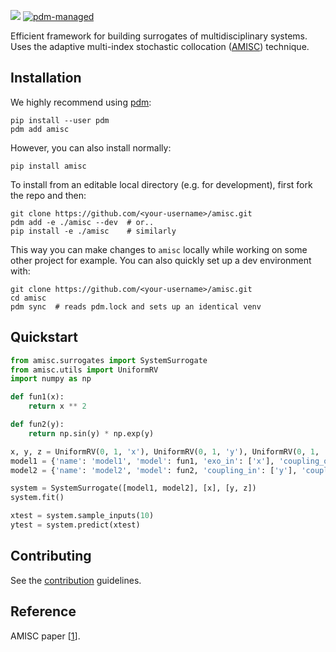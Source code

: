![](assets/amisc_logo_text.svg)
[![pdm-managed](https://img.shields.io/badge/pdm-managed-blueviolet)](https://pdm-project.org)

Efficient framework for building surrogates of multidisciplinary systems. 
Uses the adaptive multi-index stochastic collocation ([AMISC](https://onlinelibrary.wiley.com/doi/full/10.1002/nme.6958)) 
technique.

## Installation
We highly recommend using [pdm](https://github.com/pdm-project/pdm):
```shell
pip install --user pdm
pdm add amisc
```
However, you can also install normally:
```shell
pip install amisc
```
To install from an editable local directory (e.g. for development), first fork the repo and then:
```shell
git clone https://github.com/<your-username>/amisc.git
pdm add -e ./amisc --dev  # or..
pip install -e ./amisc    # similarly
```
This way you can make changes to `amisc` locally while working on some other project for example.
You can also quickly set up a dev environment with:
```shell
git clone https://github.com/<your-username>/amisc.git
cd amisc
pdm sync  # reads pdm.lock and sets up an identical venv
```

## Quickstart
```python
from amisc.surrogates import SystemSurrogate
from amisc.utils import UniformRV
import numpy as np

def fun1(x):
    return x ** 2

def fun2(y):
    return np.sin(y) * np.exp(y)

x, y, z = UniformRV(0, 1, 'x'), UniformRV(0, 1, 'y'), UniformRV(0, 1, 'z')
model1 = {'name': 'model1', 'model': fun1, 'exo_in': ['x'], 'coupling_out': ['y']}
model2 = {'name': 'model2', 'model': fun2, 'coupling_in': ['y'], 'coupling_out': ['z']}

system = SystemSurrogate([model1, model2], [x], [y, z])
system.fit()

xtest = system.sample_inputs(10)
ytest = system.predict(xtest)
```

## Contributing
See the [contribution](CONTRIBUTING.md) guidelines.

## Reference
AMISC paper [[1](https://onlinelibrary.wiley.com/doi/full/10.1002/nme.6958)].

